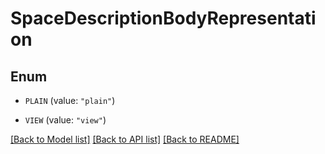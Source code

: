 # SpaceDescriptionBodyRepresentation

## Enum


* `PLAIN` (value: `"plain"`)

* `VIEW` (value: `"view"`)


[[Back to Model list]](../README.md#documentation-for-models) [[Back to API list]](../README.md#documentation-for-api-endpoints) [[Back to README]](../README.md)


